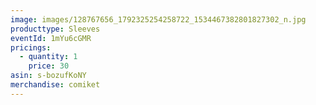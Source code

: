 ```yaml
---
image: images/128767656_1792325254258722_1534467382801827302_n.jpg
producttype: Sleeves
eventId: 1mYu6cGMR
pricings:
  - quantity: 1
    price: 30
asin: s-bozufKoNY
merchandise: comiket
---
```

